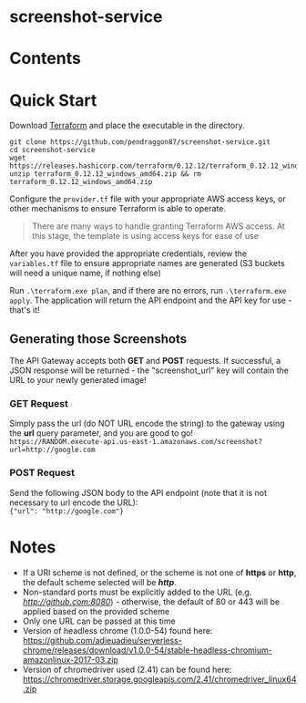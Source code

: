 # screenshot-service

# Contents

# Quick Start
Download [Terraform](https://www.terraform.io/downloads.html) and place the executable in the directory.  
```
git clone https://github.com/pendraggon87/screenshot-service.git
cd screenshot-service  
wget https://releases.hashicorp.com/terraform/0.12.12/terraform_0.12.12_windows_amd64.zip
unzip terraform_0.12.12_windows_amd64.zip && rm terraform_0.12.12_windows_amd64.zip
```

Configure the `provider.tf` file with your appropriate AWS access keys, or other mechanisms to ensure Terraform is able to operate.
> There are many ways to handle granting Terraform AWS access. At this stage, the template is using access keys for ease of use

After you have provided the appropriate credentials, review the `variables.tf` file to ensure appropriate names are generated (S3 buckets will need a unique name, if nothing else)

Run `.\terraform.exe plan`, and if there are no errors, run `.\terraform.exe apply`.  The application will return the API endpoint and the API key for use - that's it!

## Generating those Screenshots
The API Gateway accepts both **GET** and **POST** requests. If successful, a JSON response will be returned - the "screenshot_url" key will contain the URL to your newly generated image!
### GET Request
Simply pass the url (do NOT URL encode the string) to the gateway using the **url** query parameter, and you are good to go!  
`https://RANDOM.execute-api.us-east-1.amazonaws.com/screenshot?url=http://google.com`
### POST Request
Send the following JSON body to the API endpoint (note that it is not necessary to url encode the URL):  
`{"url": "http://google.com"}`

# Notes
* If a URI scheme is not defined, or the scheme is not one of **https** or **http**, the default scheme selected will be ***http***.
* Non-standard ports must be explicitly added to the URL (e.g. *http://github.com:8080*) - otherwise, the default of 80 or 443 will be applied based on the provided scheme
* Only one URL can be passed at this time
* Version of headless chrome (1.0.0-54) found here: https://github.com/adieuadieu/serverless-chrome/releases/download/v1.0.0-54/stable-headless-chromium-amazonlinux-2017-03.zip
* Version of chromedriver used (2.41) can be found here: https://chromedriver.storage.googleapis.com/2.41/chromedriver_linux64.zip